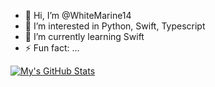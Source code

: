 - 👋 Hi, I’m @WhiteMarine14
- 👀 I’m interested in Python, Swift, Typescript
- 🌱 I’m currently learning Swift 
- ⚡ Fun fact: ...


[![My's GitHub Stats](https://github-readme-stats-dun-two-33.vercel.app/api?username=WhiteMarine14&show_icons=true&theme=dark#gh-dark-mode-only)](https://github.com/anuraghazra/github-readme-stats#gh-dark-mode-only)
<!---
WhiteMarine14/WhiteMarine14 is a ✨ special ✨ repository because its `README.md` (this file) appears on your GitHub profile.
You can click the Preview link to take a look at your changes.
--->
